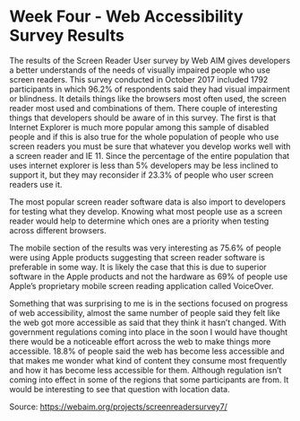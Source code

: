 # Week Four - Web Accessibility Survey Results

The results of the Screen Reader User survey by Web AIM gives developers a better understands of the needs of visually impaired people who use screen readers. This survey conducted in October 2017 included 1792 participants in which 96.2% of respondents said they had visual impairment or blindness. It details things like the browsers most often used, the screen reader most used and combinations of them. There couple of interesting things that developers should be aware of in this survey. The first is that Internet Explorer is much more popular among this sample of disabled people and if this is also true for the whole population of people who use screen readers you must be sure that whatever you develop works well with a screen reader and IE 11. Since the percentage of the entire population that uses internet explorer is less than 5% developers may be less inclined to support it, but they may reconsider if 23.3% of people who user screen readers use it.  

The most popular screen reader software data is also import to developers for testing what they develop. Knowing what most people use as a screen reader would help to determine which ones are a priority when testing across different browsers. 

The mobile section of the results was very interesting as 75.6% of people were using Apple products suggesting that screen reader software is preferable in some way. It is likely the case that this is due to superior software in the Apple products and not the hardware as 69% of people use Apple’s proprietary mobile screen reading application called VoiceOver.

Something that was surprising to me is in the sections focused on progress of web accessibility, almost the same number of people said they felt like the web got more accessible as said that they think it hasn’t changed. With government regulations coming into place in the soon I would have thought there would be a noticeable effort across the web to make things more accessible. 18.8% of people said the web has become less accessible and that makes me wonder what kind of content they consume most frequently and how it has become less accessible for them. Although regulation isn’t coming into effect in some of the regions that some participants are from. It would be interesting to see that question with location data.

Source: https://webaim.org/projects/screenreadersurvey7/